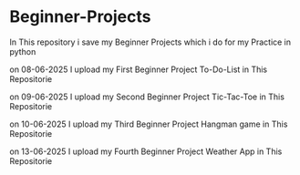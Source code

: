 # Beginner-Projects
In This repository i save my Beginner Projects which i do for my Practice in python

on 08-06-2025 I upload my First Beginner Project To-Do-List in This Repositorie

on 09-06-2025 I upload my Second Beginner Project Tic-Tac-Toe in This Repositorie

on 10-06-2025 I upload my Third Beginner Project Hangman game in This Repositorie

on 13-06-2025 I upload my Fourth Beginner Project Weather App in This Repositorie

